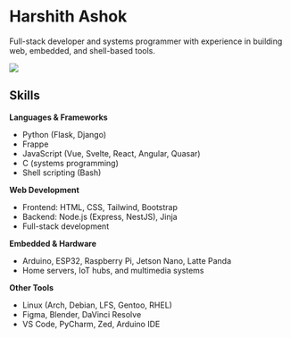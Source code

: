 # Harshith Ashok

Full-stack developer and systems programmer with experience in building web, embedded, and shell-based tools.

![](https://komarev.com/ghpvc/?username=harshith-ashok)

## Skills

**Languages & Frameworks**  
- Python (Flask, Django)
- Frappe
- JavaScript (Vue, Svelte, React, Angular, Quasar)  
- C (systems programming)  
- Shell scripting (Bash)

**Web Development**  
- Frontend: HTML, CSS, Tailwind, Bootstrap  
- Backend: Node.js (Express, NestJS), Jinja  
- Full-stack development

**Embedded & Hardware**  
- Arduino, ESP32, Raspberry Pi, Jetson Nano, Latte Panda  
- Home servers, IoT hubs, and multimedia systems

**Other Tools**  
- Linux (Arch, Debian, LFS, Gentoo, RHEL)  
- Figma, Blender, DaVinci Resolve  
- VS Code, PyCharm, Zed, Arduino IDE
